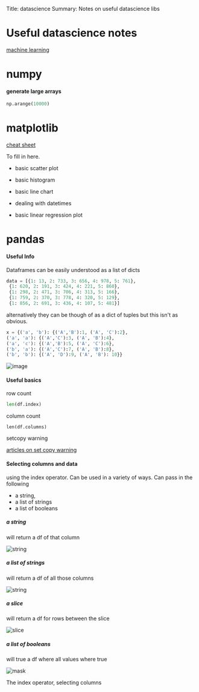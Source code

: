 Title: datascience
Summary: Notes on useful datascience libs

# Useful datascience notes

[machine learning](https://ml-cheatsheet.readthedocs.io/en/latest/)
 

# numpy

#### **generate large arrays**

```python
np.arange(10000)
```

# matplotlib

[cheat sheet](https://www.cheatography.com/gabriellerab/cheat-sheets/matplotlib-pyplot/)

To fill in here.
- basic scatter plot
- basic histogram
- basic line chart

- dealing with datetimes

- basic linear regression plot

# pandas

#### Useful Info

Dataframes can be easily understood as a list of dicts

```python
data = [{1: 13, 2: 733, 3: 656, 4: 978, 5: 761},
 {1: 620, 2: 191, 3: 424, 4: 221, 5: 860},
 {1: 298, 2: 471, 3: 706, 4: 313, 5: 166},
 {1: 759, 2: 370, 3: 778, 4: 320, 5: 129},
 {1: 856, 2: 691, 3: 436, 4: 107, 5: 481}]
```

alternatively they can be though of as a dict of tuples but this isn't as obvious.

```python
x = {('a', 'b'): {('A','B'):1, ('A', 'C'):2},
('a', 'a'): {('A','C'):3, ('A', 'B'):4},
('a', 'c'): {('A','B'):5, ('A', 'C'):6},
('b', 'a'): {('A','C'):7, ('A', 'B'):8},
('b', 'b'): {('A', 'D'):9, ('A', 'B'): 10}}
```

![image](./img/pic1.png)
#### Useful basics 

row count
```python 
len(df.index)
```

column count
```
len(df.columns)
```

setcopy warning

[articles on set copy warning](https://www.dataquest.io/blog/settingwithcopywarning/)

#### Selecting columns and data 

using the index operator.
Can be used in a variety of ways. Can pass in the following 
- a string, 
- a list of strings
- a list of booleans

##### a string

will return a df of that column

![string](./img/pic2.png)

##### a list of strings

will return a df of all those columns

![string](./img/pic3.png)

##### a slice

will return a df for rows between the slice

![slice](./img/pic4.png)

##### a list of booleans

will true a df where all values where true

![mask](./img/pic5.png)


The index operator, selecting columns

